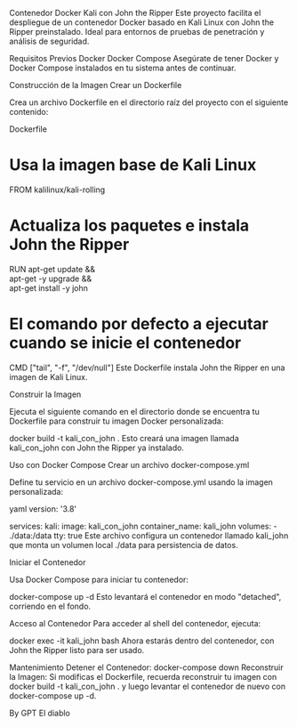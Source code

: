 Contenedor Docker Kali con John the Ripper
Este proyecto facilita el despliegue de un contenedor Docker basado en Kali Linux con John the Ripper preinstalado. Ideal para entornos de pruebas de penetración y análisis de seguridad.

Requisitos Previos
Docker
Docker Compose
Asegúrate de tener Docker y Docker Compose instalados en tu sistema antes de continuar.

Construcción de la Imagen
Crear un Dockerfile

Crea un archivo Dockerfile en el directorio raíz del proyecto con el siguiente contenido:

Dockerfile

# Usa la imagen base de Kali Linux
FROM kalilinux/kali-rolling

# Actualiza los paquetes e instala John the Ripper
RUN apt-get update && \
    apt-get -y upgrade && \
    apt-get install -y john

# El comando por defecto a ejecutar cuando se inicie el contenedor
CMD ["tail", "-f", "/dev/null"]
Este Dockerfile instala John the Ripper en una imagen de Kali Linux.

Construir la Imagen

Ejecuta el siguiente comando en el directorio donde se encuentra tu Dockerfile para construir tu imagen Docker personalizada:


docker build -t kali_con_john .
Esto creará una imagen llamada kali_con_john con John the Ripper ya instalado.

Uso con Docker Compose
Crear un archivo docker-compose.yml

Define tu servicio en un archivo docker-compose.yml usando la imagen personalizada:

yaml
version: '3.8'

services:
  kali:
    image: kali_con_john
    container_name: kali_john
    volumes:
      - ./data:/data
    tty: true
Este archivo configura un contenedor llamado kali_john que monta un volumen local ./data para persistencia de datos.

Iniciar el Contenedor

Usa Docker Compose para iniciar tu contenedor:


docker-compose up -d
Esto levantará el contenedor en modo "detached", corriendo en el fondo.

Acceso al Contenedor
Para acceder al shell del contenedor, ejecuta:

docker exec -it kali_john bash
Ahora estarás dentro del contenedor, con John the Ripper listo para ser usado.

Mantenimiento
Detener el Contenedor: docker-compose down
Reconstruir la Imagen: Si modificas el Dockerfile, recuerda reconstruir tu imagen con docker build -t kali_con_john . y luego levantar el contenedor de nuevo con docker-compose up -d.

By GPT El diablo
